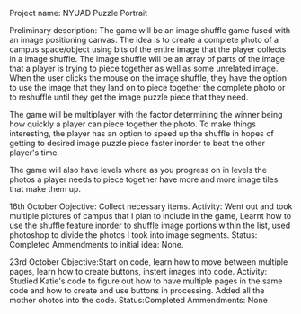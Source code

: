 Project name: NYUAD Puzzle Portrait

Preliminary description:
The game will be an image shuffle game fused with an image positioning canvas. The idea is to create a complete photo of a campus space/object using bits of the entire image that the player collects in a image shuffle. The image shuffle will be an array of parts of the image that a player is trying to piece together as well as some unrelated image. When the user clicks the mouse on the image shuffle, they have the option to use the image that they land on to piece together the complete photo or to reshuffle until they get the image puzzle piece that they need. 

The game will be multiplayer with the factor determining the winner being how quickly a player can piece together the photo. To make things interesting, the player has an option to speed up the shuffle in hopes of getting to desired image puzzle piece faster inorder to beat the other player's time.

The game will also have levels where as you progress on in levels the photos a player needs to piece together have more and more image tiles that make them up.

16th October
Objective: Collect necessary items.
Activity: Went out and took multiple pictures of campus that I plan to include in the game, Learnt how to use the shuffle feature inorder to shuffle image portions within the list, used photoshop to divide the photos I took into image segments.
Status: Completed
Ammendments to initial idea: None.

23rd October
Objective:Start on code, learn how to move between multiple pages, learn how to create buttons, instert images into code.
Activity: Studied Katie's code to figure out how to have multiple pages in the same code and how to create and use buttons in processing. Added all the mother ohotos into the code.
Status:Completed
Ammendments: None

